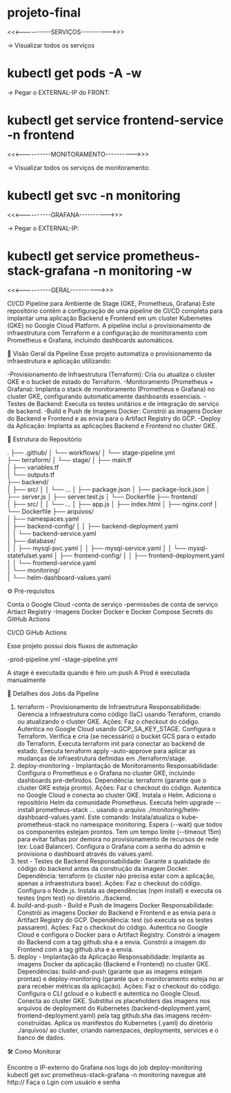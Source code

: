 # projeto-final

<<<----------SERVIÇOS---------->>>

-> Visualizar todos os serviços
# kubectl get pods -A -w

-> Pegar o EXTERNAL-IP do FRONT:
# kubectl get service frontend-service -n frontend

<<<----------MONITORAMENTO---------->>>

-> Visualizar todos os serviços de monitoramento:
# kubectl get svc -n monitoring

<<<----------GRAFANA---------->>>

-> Pegar o EXTERNAL-IP:
# kubectl get service prometheus-stack-grafana -n monitoring -w 

<<<----------GERAL---------->>>

CI/CD Pipeline para Ambiente de Stage (GKE, Prometheus, Grafana)
Este repositório contém a configuração de uma pipeline de CI/CD completa para implantar uma aplicação Backend e Frontend em um cluster Kubernetes (GKE) no Google Cloud Platform. A pipeline inclui o provisionamento de infraestrutura com Terraform e a configuração de monitoramento com Prometheus e Grafana, incluindo dashboards automáticos.

🚀 Visão Geral da Pipeline
Esse projeto automatiza o provisionamento da infraestrutura e aplicação utilizando:

 -Provisionamento de Infraestrutura (Terraform): Cria ou atualiza o cluster GKE e o bucket de estado do Terraform.
 -Monitoramento (Prometheus + Grafana): Implanta o stack de monitoramento (Prometheus e Grafana) no cluster GKE, configurando automaticamente dashboards essenciais.
 -Testes de Backend: Executa os testes unitários e de integração do serviço de backend.
 -Build e Push de Imagens Docker: Constrói as imagens Docker do Backend e Frontend e as envia para o Artifact Registry do GCP.
 -Deploy da Aplicação: Implanta as aplicações Backend e Frontend no cluster GKE.

📂 Estrutura do Repositório

.
├── .github/
│   └── workflows/
│       └── stage-pipeline.yml          
├── terraform/
│   └── stage/
│       ├── main.tf                      
│       ├── variables.tf           
│       └── outputs.tf                 
├── backend/                           
│   ├── src/
│   │   └── ...
│   ├── package.json
│   ├── package-lock.json
│   ├── server.js
│   ├── server.test.js
│   └── Dockerfile
├── frontend/                         
│   ├── src/
│   │   └── ...
│   ├── app.js
│   ├── index.html
│   ├── nginx.conf
│   └── Dockerfile
├── arquivos/                           
│   ├── namespaces.yaml                
│   ├── backend-config/
│   │   ├── backend-deployment.yaml      
│   │   └── backend-service.yaml         
│   ├── database/                       
│   │   ├── mysql-pvc.yaml
│   │   ├── mysql-service.yaml
│   │   └── mysql-statefulset.yaml
│   ├── frontend-config/
│   │   ├── frontend-deployment.yaml     
│   │   └── frontend-service.yaml        
│   └── monitoring/                      
│       └── helm-dashboard-values.yaml  

⚙️ Pré-requisitos

Conta o Google Cloud 
 -conta de serviço
 -permissões de conta de serviço
Artiact Registry
 -Imagens Docker
Docker e Docker Compose
Secrets do GitHub Actions

CI/CD GiHub Actions

Esse projeto possui dois fluxos de automação

 -prod-pipeline.yml
 -stage-pipeline.yml

A stage é executada quando é feio um push
A Prod é executada manualmente


🚀 Detalhes dos Jobs da Pipeline
1. terraform - Provisionamento de Infraestrutura
Responsabilidade: Gerencia a infraestrutura como código (IaC) usando Terraform, criando ou atualizando o cluster GKE.
Ações:
Faz o checkout do código.
Autentica no Google Cloud usando GCP_SA_KEY_STAGE.
Configura o Terraform.
Verifica e cria (se necessário) o bucket GCS para o estado do Terraform.
Executa terraform init para conectar ao backend de estado.
Executa terraform apply -auto-approve para aplicar as mudanças de infraestrutura definidas em ./terraform/stage.
2. deploy-monitoring - Implantação de Monitoramento
Responsabilidade: Configura o Prometheus e o Grafana no cluster GKE, incluindo dashboards pré-definidos.
Dependência: terraform (garante que o cluster GKE esteja pronto).
Ações:
Faz o checkout do código.
Autentica no Google Cloud e conecta ao cluster GKE.
Instala o Helm.
Adiciona o repositório Helm da comunidade Prometheus.
Executa helm upgrade --install prometheus-stack ... usando o arquivo ./monitoring/helm-dashboard-values.yaml. Este comando:
Instala/atualiza o kube-prometheus-stack no namespace monitoring.
Espera (--wait) que todos os componentes estejam prontos.
Tem um tempo limite (--timeout 15m) para evitar falhas por demora no provisionamento de recursos de rede (ex: Load Balancer).
Configura o Grafana com a senha do admin e provisiona o dashboard através do values.yaml.
3. test - Testes de Backend
Responsabilidade: Garante a qualidade do código do backend antes da construção da imagem Docker.
Dependência: terraform (o cluster não precisa estar com a aplicação, apenas a infraestrutura base).
Ações:
Faz o checkout do código.
Configura o Node.js.
Instala as dependências (npm install) e executa os testes (npm test) no diretório ./backend.
4. build-and-push - Build e Push de Imagens Docker
Responsabilidade: Constrói as imagens Docker do Backend e Frontend e as envia para o Artifact Registry do GCP.
Dependência: test (só executa se os testes passarem).
Ações:
Faz o checkout do código.
Autentica no Google Cloud e configura o Docker para o Artifact Registry.
Constrói a imagem do Backend com a tag github.sha e a envia.
Constrói a imagem do Frontend com a tag github.sha e a envia.
5. deploy - Implantação da Aplicação
Responsabilidade: Implanta as imagens Docker da aplicação (Backend e Frontend) no cluster GKE.
Dependências: build-and-push (garante que as imagens estejam prontas) e deploy-monitoring (garante que o monitoramento esteja no ar para receber métricas da aplicação).
Ações:
Faz o checkout do código.
Configura o CLI gcloud e o kubectl e autentica no Google Cloud.
Conecta ao cluster GKE.
Substitui os placeholders das imagens nos arquivos de deployment do Kubernetes (backend-deployment.yaml, frontend-deployment.yaml) pela tag github.sha das imagens recém-construídas.
Aplica os manifestos do Kubernetes (.yaml) do diretório ./arquivos/ ao cluster, criando namespaces, deployments, services e o banco de dados.

🛠️ Como Monitorar

Encontre o IP-externo do Grafana nos logs do job deploy-monitoring 
kubectl get svc prometheus-stack-grafana -n monitoring
navegue até http://<IP-externo>
Faça o Lgin com usuário e senha